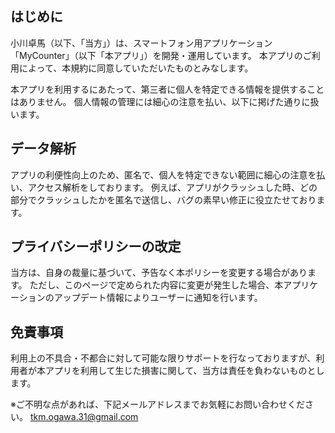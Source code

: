 ## はじめに
小川卓馬（以下、「当方」）は、スマートフォン用アプリケーション「MyCounter」（以下「本アプリ」）を開発・運用しています。
本アプリのご利用によって、本規約に同意していただいたものとみなします。

本アプリを利用するにあたって、第三者に個人を特定できる情報を提供することはありません。
個人情報の管理には細心の注意を払い、以下に掲げた通りに扱います。

## データ解析
アプリの利便性向上のため、匿名で、個人を特定できない範囲に細心の注意を払い、アクセス解析をしております。
例えば、アプリがクラッシュした時、どの部分でクラッシュしたかを匿名で送信し、バグの素早い修正に役立たせております。
 
 ## プライバシーポリシーの改定
当方は、自身の裁量に基づいて、予告なく本ポリシーを変更する場合があります。
ただし、このページで定められた内容に変更が発生した場合、本アプリケーションのアップデート情報によりユーザーに通知を行います。

 ## 免責事項
利用上の不具合・不都合に対して可能な限りサポートを行なっておりますが、利用者が本アプリを利用して生じた損害に関して、当方は責任を負わないものとします。

※ご不明な点があれば、下記メールアドレスまでお気軽にお問い合わせください。
tkm.ogawa.31@gmail.com
